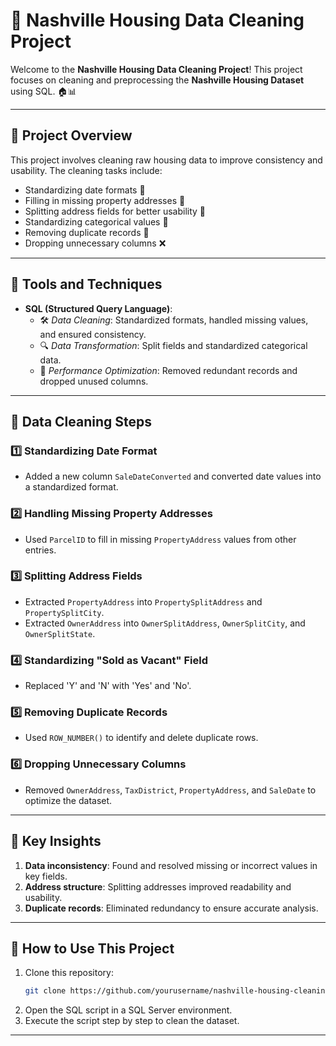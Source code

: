 # 🏡 Nashville Housing Data Cleaning Project

Welcome to the **Nashville Housing Data Cleaning Project**! This project focuses on cleaning and preprocessing the **Nashville Housing Dataset** using SQL. 🏠📊

---

## 🚀 Project Overview

This project involves cleaning raw housing data to improve consistency and usability. The cleaning tasks include:
- Standardizing date formats 📅
- Filling in missing property addresses 🏡
- Splitting address fields for better usability 📍
- Standardizing categorical values 🔄
- Removing duplicate records 🚮
- Dropping unnecessary columns ❌

---

## 🔧 Tools and Techniques

- **SQL (Structured Query Language)**:  
  - 🛠️ *Data Cleaning*: Standardized formats, handled missing values, and ensured consistency.  
  - 🔍 *Data Transformation*: Split fields and standardized categorical data.  
  - 🚀 *Performance Optimization*: Removed redundant records and dropped unused columns.  

---

## 📂 Data Cleaning Steps

### 1️⃣ Standardizing Date Format
- Added a new column `SaleDateConverted` and converted date values into a standardized format.

### 2️⃣ Handling Missing Property Addresses
- Used `ParcelID` to fill in missing `PropertyAddress` values from other entries.

### 3️⃣ Splitting Address Fields
- Extracted `PropertyAddress` into `PropertySplitAddress` and `PropertySplitCity`.
- Extracted `OwnerAddress` into `OwnerSplitAddress`, `OwnerSplitCity`, and `OwnerSplitState`.

### 4️⃣ Standardizing "Sold as Vacant" Field
- Replaced 'Y' and 'N' with 'Yes' and 'No'.

### 5️⃣ Removing Duplicate Records
- Used `ROW_NUMBER()` to identify and delete duplicate rows.

### 6️⃣ Dropping Unnecessary Columns
- Removed `OwnerAddress`, `TaxDistrict`, `PropertyAddress`, and `SaleDate` to optimize the dataset.

---

## 📌 Key Insights

1. **Data inconsistency**: Found and resolved missing or incorrect values in key fields.  
2. **Address structure**: Splitting addresses improved readability and usability.  
3. **Duplicate records**: Eliminated redundancy to ensure accurate analysis.  

---

## 🌟 How to Use This Project

1. Clone this repository:  
   ```sh
   git clone https://github.com/yourusername/nashville-housing-cleaning.git
   ```
2. Open the SQL script in a SQL Server environment.
3. Execute the script step by step to clean the dataset.

---


